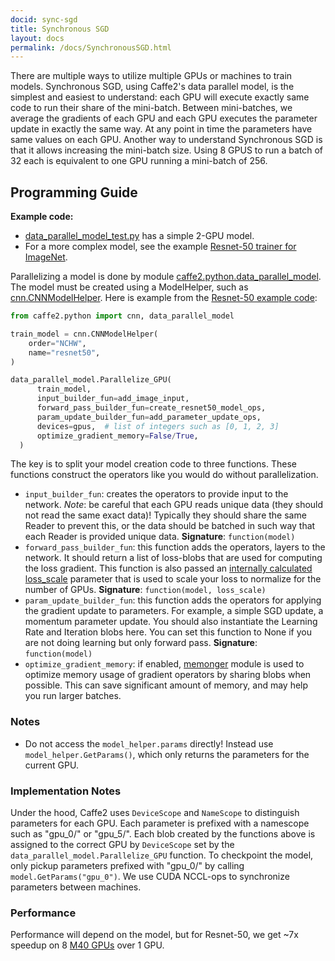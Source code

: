 ```yaml
---
docid: sync-sgd
title: Synchronous SGD
layout: docs
permalink: /docs/SynchronousSGD.html
---
```


There are multiple ways to utilize multiple GPUs or machines to train models. Synchronous SGD, using Caffe2's data parallel model, is the simplest and easiest to understand: each GPU will execute exactly same code to run their share of the mini-batch. Between mini-batches, we average the gradients of each GPU and each GPU executes the parameter update in exactly the same way. At any point in time the parameters have same values on each GPU. Another way to understand Synchronous SGD is that it allows increasing the mini-batch size. Using 8 GPUS to run a batch of 32 each is equivalent to one GPU running a mini-batch of 256.

## Programming Guide

**Example code:**  

* [data_parallel_model_test.py](https://github.com/caffe2/caffe2/blob/master/caffe2/python/data_parallel_model_test.py) has a simple 2-GPU model.
* For a more complex model, see the example [Resnet-50 trainer for ImageNet](https://github.com/caffe2/caffe2/blob/master/caffe2/python/examples/resnet50_trainer.py).

Parallelizing a model is done by module [caffe2.python.data_parallel_model](/doxygen-python/html/namespacedata__parallel__model.html). The model must be created using a ModelHelper, such as [cnn.CNNModelHelper](/doxygen-python/html/classcnn_1_1CNNModelHelper.html).
Here is example from the [Resnet-50 example code](https://github.com/caffe2/caffe2/blob/master/caffe2/python/examples/resnet50_trainer.py):

```python
from caffe2.python import cnn, data_parallel_model

train_model = cnn.CNNModelHelper(
    order="NCHW",
    name="resnet50",
)

data_parallel_model.Parallelize_GPU(
      train_model,
      input_builder_fun=add_image_input,
      forward_pass_builder_fun=create_resnet50_model_ops,
      param_update_builder_fun=add_parameter_update_ops,
      devices=gpus,  # list of integers such as [0, 1, 2, 3]
      optimize_gradient_memory=False/True,
  )
```

The key is to split your model creation code to three functions. These functions construct the operators like you would do without parallelization.

 - `input_builder_fun`: creates the operators to provide input to the network. *Note*: be careful that each GPU reads unique data (they should not read the same exact data)! Typically they should share the same Reader to prevent this, or the data should be batched in such way that each Reader is provided unique data. **Signature**: `function(model)`
 - `forward_pass_builder_fun`: this function adds the operators, layers to the network. It should return a list of loss-blobs that are used for computing the loss gradient. This function is also passed an [internally calculated loss_scale](https://github.com/caffe2/caffe2/blob/master/caffe2/python/data_parallel_model.py#L79) parameter that is used to scale your loss to normalize for the number of GPUs. **Signature**: `function(model, loss_scale)`
 - `param_update_builder_fun`: this function adds the operators for applying the gradient update to parameters. For example, a simple SGD update, a momentum parameter update. You should also instantiate the Learning Rate and Iteration blobs here. You can set this function to None if you are not doing learning but only forward pass. **Signature**: `function(model)`
 - `optimize_gradient_memory`: if enabled, [memonger](/doxygen-python/html/namespacememonger.html) module is used to optimize memory usage of gradient operators by sharing blobs when possible. This can save significant amount of memory, and may help you run larger batches.

### Notes

- Do not access the `model_helper.params` directly! Instead use `model_helper.GetParams()`, which only returns the parameters for the current GPU.

### Implementation Notes

Under the hood, Caffe2 uses `DeviceScope` and `NameScope` to distinguish parameters for each GPU. Each parameter is prefixed with a namescope such as "gpu_0/" or "gpu_5/". Each blob created by the functions above is assigned to the correct GPU by `DeviceScope` set by the `data_parallel_model.Parallelize_GPU` function. To checkpoint the model, only pickup parameters prefixed with "gpu_0/" by calling `model.GetParams("gpu_0")`. We use CUDA NCCL-ops to synchronize parameters between machines.

### Performance

Performance will depend on the model, but for Resnet-50, we get ~7x speedup on 8 [M40 GPUs](http://www.nvidia.com/object/tesla-m40.html) over 1 GPU.
